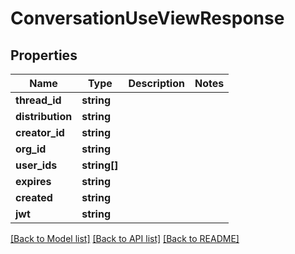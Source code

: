 # ConversationUseViewResponse

## Properties
Name | Type | Description | Notes
------------ | ------------- | ------------- | -------------
**thread_id** | **string** |  | 
**distribution** | **string** |  | 
**creator_id** | **string** |  | 
**org_id** | **string** |  | 
**user_ids** | **string[]** |  | 
**expires** | **string** |  | 
**created** | **string** |  | 
**jwt** | **string** |  | 

[[Back to Model list]](../README.md#documentation-for-models) [[Back to API list]](../README.md#documentation-for-api-endpoints) [[Back to README]](../README.md)


